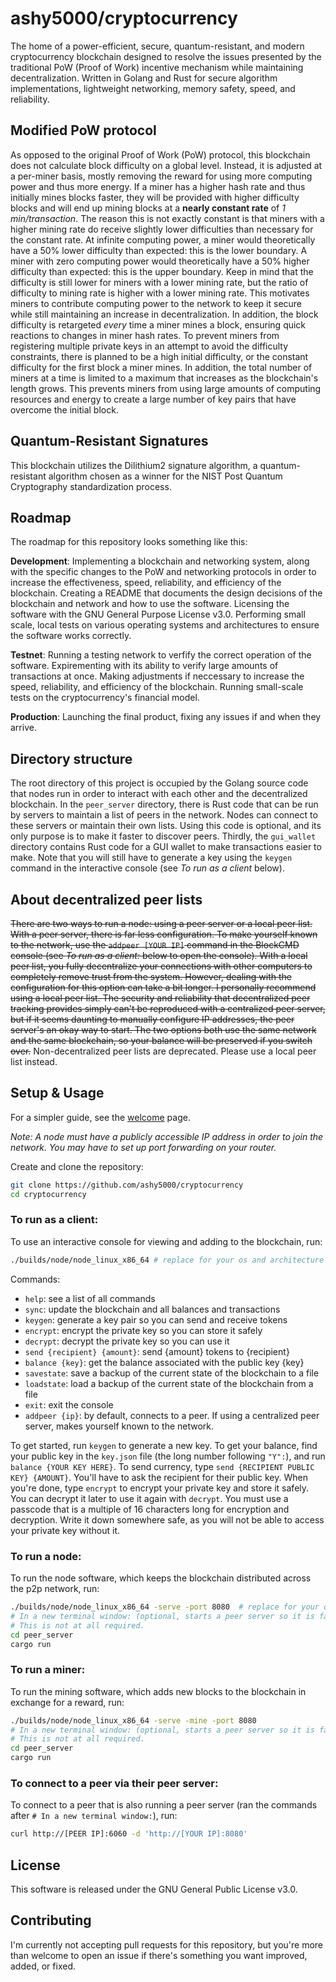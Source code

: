 # ashy5000/cryptocurrency

The home of a power-efficient, secure, quantum-resistant, and modern cryptocurrency blockchain designed to resolve the issues presented by the traditional PoW (Proof of Work) incentive mechanism while maintaining decentralization. Written in Golang and Rust for secure algorithm implementations, lightweight networking, memory safety, speed, and reliability.

## Modified PoW protocol
As opposed to the original Proof of Work (PoW) protocol, this blockchain does not calculate block difficulty on a global level. Instead, it is adjusted at a per-miner basis, mostly removing the reward for using more computing power and thus more energy. If a miner has a higher hash rate and thus initially mines blocks faster, they will be provided with higher difficulty blocks and will end up mining blocks at a **nearly constant rate** of *1 min/transaction*. The reason this is not exactly constant is that miners with a higher mining rate do receive slightly lower difficulties than necessary for the constant rate. At infinite computing power, a miner would theoretically have a 50% lower difficulty than expected: this is the lower boundary. A miner with zero computing power would theoretically have a 50% higher difficulty than expected: this is the upper boundary. Keep in mind that the difficulty is still lower for miners with a lower mining rate, but the ratio of difficulty to mining rate is higher with a lower mining rate. This motivates miners to contribute computing power to the network to keep it secure while still maintaining an increase in decentralization. In addition, the block difficulty is retargeted *every* time a miner mines a block, ensuring quick reactions to changes in miner hash rates. To prevent miners from registering multiple private keys in an attempt to avoid the difficulty constraints, there is planned to be a high initial difficulty, or the constant difficulty for the first block a miner mines. In addition, the total number of miners at a time is limited to a maximum that increases as the blockchain's length grows. This prevents miners from using large amounts of computing resources and energy to create a large number of key pairs that have overcome the initial block.

## Quantum-Resistant Signatures
This blockchain utilizes the Dilithium2 signature algorithm, a quantum-resistant algorithm chosen as a winner for the NIST Post Quantum Cryptography standardization process.
## Roadmap
The roadmap for this repository looks something like this:

**Development**: Implementing a blockchain and networking system, along with the specific changes to the PoW and networking protocols in order to increase the effectiveness, speed, reliability, and efficiency of the blockchain. Creating a README that documents the design decisions of the blockchain and network and how to use the software. Licensing the software with the GNU General Purpose License v3.0. Performing small scale, local tests on various operating systems and architectures to ensure the software works correctly.

**Testnet**: Running a testing network to verfify the correct operation of the software. Expirementing with its ability to verify large amounts of transactions at once. Making adjustments if neccessary to increase the speed, reliability, and efficiency of the blockchain. Running small-scale tests on the cryptocurrency's financial model.

**Production**: Launching the final product, fixing any issues if and when they arrive.

## Directory structure
The root directory of this project is occupied by the Golang source code that nodes run in order to interact with each other and the decentralized blockchain. In the ```peer_server``` directory, there is Rust code that can be run by servers to maintain a list of peers in the network. Nodes can connect to these servers or maintain their own lists. Using this code is optional, and its only purpose is to make it faster to discover peers. Thirdly, the ```gui_wallet``` directory contains Rust code for a GUI wallet to make transactions easier to make. Note that you will still have to generate a key using the ```keygen``` command in the interactive console (see *To run as a client* below).

## About decentralized peer lists
~~There are two ways to run a node: using a peer server or a local peer list. With a peer server, there is far less configuration. To make yourself known to the network, use the `addpeer [YOUR IP]` command in the BlockCMD console (see *To run as a client:* below to open the console). With a local peer list, you fully decentralize your connections with other computers to completely remove trust from the system. However, dealing with the configuration for this option can take a bit longer. I personally recommend using a local peer list. The security and reliability that decentralized peer tracking provides simply can't be reproduced with a centralized peer server, but if it seems daunting to manually configure IP addresses, the peer server's an okay way to start. The two options both use the same network and the same blockchain, so your balance will be preserved if you switch over.~~ Non-decentralized peer lists are deprecated. Please use a local peer list instead.

## Setup & Usage

For a simpler guide, see the [welcome](docs/welcome.md) page.

*Note: A node must have a publicly accessible IP address in order to join the network. You may have to set up port forwarding on your router.*

Create and clone the repository:

```bash
git clone https://github.com/ashy5000/cryptocurrency
cd cryptocurrency
```

### To run as a client:
To use an interactive console for viewing and adding to the blockchain, run:
```bash
./builds/node/node_linux_x86_64 # replace for your os and architecture
````
Commands:
- `help`: see a list of all commands
- `sync`: update the blockchain and all balances and transactions
- `keygen`: generate a key pair so you can send and receive tokens
- `encrypt`: encrypt the private key so you can store it safely
- `decrypt`: decrypt the private key so you can use it
- `send {recipient} {amount}`: send {amount} tokens to {recipient}
- `balance {key}`: get the balance associated with the public key {key}
- `savestate`: save a backup of the current state of the blockchain to a file
- `loadstate`: load a backup of the current state of the blockchain from a file
- `exit`: exit the console
- `addpeer {ip}`: by default, connects to a peer. If using a centralized peer server, makes yourself known to the network.

To get started, run `keygen` to generate a new key. To get your balance, find your public key in the ```key.json``` file (the long number following ```"Y":```), and run `balance {YOUR KEY HERE}`. To send currency, type `send {RECIPIENT PUBLIC KEY} {AMOUNT}`. You'll have to ask the recipient for their public key. When you're done, type `encrypt` to encrypt your private key and store it safely. You can decrypt it later to use it again with `decrypt`. You must use a passcode that is a multiple of 16 characters long for encryption and decryption. Write it down somewhere safe, as you will not be able to access your private key without it.

### To run a node:
To run the node software, which keeps the blockchain distributed across the p2p network, run:
```bash
./builds/node/node_linux_x86_64 -serve -port 8080  # replace for your os and architecture
# In a new terminal window: (optional, starts a peer server so it is faster to find new nodes)
# This is not at all required.
cd peer_server
cargo run
```


### To run a miner:
To run the mining software, which adds new blocks to the blockchain in exchange for a reward, run:
```bash
./builds/node/node_linux_x86_64 -serve -mine -port 8080
# In a new terminal window: (optional, starts a peer server so it is faster to find new nodes)
# This is not at all required.
cd peer_server
cargo run
```

### To connect to a peer via their peer server:
To connect to a peer that is also running a peer server (ran the commands after `# In a new terminal window:`), run:
```bash
curl http://[PEER IP]:6060 -d 'http://[YOUR IP]:8080'
```

## License
This software is released under the GNU General Public License v3.0.

## Contributing
I'm currently not accepting pull requests for this repository, but you're more than welcome to open an issue if there's something you want improved, added, or fixed.
